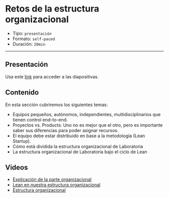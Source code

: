 # Retos de la estructura organizacional

* Tipo: `presentación`
* Formato: `self-paced`
* Duración: `20min`

***

## Presentación
Usa este [link](https://docs.google.com/presentation/d/1OcxLnyswoW78Hk18-fcOFYekBz-W1BFP7jLfddTurvk/edit#slide=id.g38258ddf8b_0_28) para acceder a las diapositivas.

## Contenido
En esta sección cubriremos los siguientes temas:

* Equipos pequeños, autónomos, independientes, multidisciplinarios 
	que tienen control end-to-end.
* Proyectos vs. Products: Uno no es mejor que el otro, pero 
	es importante	saber sus diferencias para poder asignar recursos.
* El equipo debe estar distribuido en base a la metodología 
	(Lean Startup).
* Cómo está dividida la estructura organizacional de Laboratoria
* La estructura organizacional de Laboratoria bajo el ciclo de Lean	

## Videos
* [Explicación de la parte organizacional](https://www.useloom.com/share/f7b62b653994467fbd1f73110d1ebc4a)
* [Lean en nuestra estructura organizacional](https://www.useloom.com/share/b30d33096a8643cebb7dd146cf5ddff3)
* [Estructura organizacional](https://www.useloom.com/share/6bffe7230e984a729dbf284e1d236d2f)



